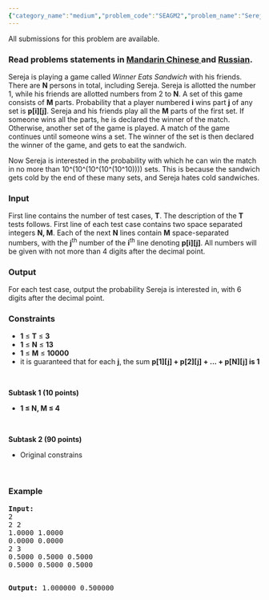 ```yaml
---
{"category_name":"medium","problem_code":"SEAGM2","problem_name":"Sereja and Game 2","languages_supported":{"0":"ADA","1":"ASM","2":"BASH","3":"BF","4":"C","5":"C99 strict","6":"CAML","7":"CLOJ","8":"CLPS","9":"CPP 4.3.2","10":"CPP 4.9.2","11":"CPP14","12":"CS2","13":"D","14":"ERL","15":"FORT","16":"FS","17":"GO","18":"HASK","19":"ICK","20":"ICON","21":"JAVA","22":"JS","23":"LISP clisp","24":"LISP sbcl","25":"LUA","26":"NEM","27":"NICE","28":"NODEJS","29":"PAS fpc","30":"PAS gpc","31":"PERL","32":"PERL6","33":"PHP","34":"PIKE","35":"PRLG","36":"PYTH","37":"PYTH 3.4","38":"RUBY","39":"SCALA","40":"SCM guile","41":"SCM qobi","42":"ST","43":"TCL","44":"TEXT","45":"WSPC"},"max_timelimit":3,"source_sizelimit":50000,"problem_author":"sereja","problem_tester":"mugurelionut","date_added":"10-09-2014","tags":{"0":"easy","1":"july15","2":"maths","3":"probability","4":"sereja"},"editorial_url":"http://discuss.codechef.com/problems/SEAGM2","time":{"view_start_date":1436779800,"submit_start_date":1436779800,"visible_start_date":1436779800,"end_date":1735669800},"layout":"problem"}
---
```

<span class="solution-visible-txt">All submissions for this problem are available.</span><h3>Read problems statements in <a href="/download/translated/JULY15/mandarin/SEAGM2.pdf" target="_blank">Mandarin Chinese </a> and <a href="/download/translated/JULY15/russian/SEAGM2.pdf" target="_blank">Russian</a>.</h3>
<p>Sereja is playing a game called <em>Winner Eats Sandwich</em> with his friends. There are <b>N</b> persons in total, including Sereja. Sereja is allotted the number 1, while his friends are allotted numbers from 2 to <b>N</b>. A set of this game consists of <b>M</b> parts. Probability that a player numbered <b>i</b> wins part <b>j</b> of any set is <b>p[i][j]</b>. Sereja and his friends play all the <b>M</b> parts of the first set. If someone wins all the parts, he is declared the winner of the match. Otherwise, another set of the game is played. A match of the game continues until someone wins a set. The winner of the set is then declared the winner of the game, and gets to eat the sandwich.</p>
<p>Now Sereja is interested in the probability with which he can win the match in no more than 10^(10^(10^(10^(10^10)))) sets. This is because the sandwich gets cold by the end of these many sets, and Sereja hates cold sandwiches.</p>
<h3>Input</h3>
<p>First line contains the number of test cases, <b>T</b>. The description of the <b>T</b> tests follows. First line of each test case contains two space separated integers <b>N, M</b>. Each of the next <b>N</b> lines contain <b>M</b> space-separated numbers, with the <b>j</b><sup>th</sup> number of the <b>i</b><sup>th</sup> line denoting <b>p[i][j]</b>. All numbers will be given with not more than 4 digits after the decimal point.</p>
<h3>Output</h3>
<p>For each test case, output the probability Sereja is interested in, with 6 digits after the decimal point.</p>
<h3>Constraints</h3>
<ul>
<li><b>1</b> ≤ <b>T</b> ≤ <b>3</b></li>
<li><b>1</b> ≤ <b>N</b> ≤ <b>13</b></li>
<li><b>1</b> ≤ <b>M</b> ≤ <b>10000</b></li>
<li>it is guaranteed that for each <b>j</b>, the sum <b>p[1][j] + p[2][j] + ... + p[N][j] is 1</b></li>
</ul>
<p> </p>
<p><b>Subtask 1 (10 points)</b></p>
<ul>
<li><b>1 ≤ N, M ≤ 4</b></li>
</ul>
<p> </p>
<p><b>Subtask 2 (90 points)</b></p>
<ul>
<li>Original constrains</li>
</ul>
<p> </p>
<h3>Example</h3>
<pre><b>Input:</b>
2
2 2
1.0000 1.0000
0.0000 0.0000
2 3
0.5000 0.5000 0.5000
0.5000 0.5000 0.5000 

<b>Output:</b>
1.000000
0.500000
</pre>